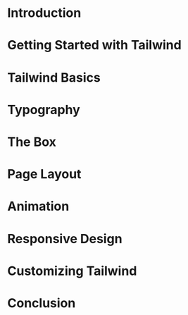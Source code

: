 
# Introduction


# Getting Started with Tailwind

# Tailwind Basics

# Typography

# The Box

# Page Layout

# Animation

# Responsive Design

# Customizing Tailwind

# Conclusion


